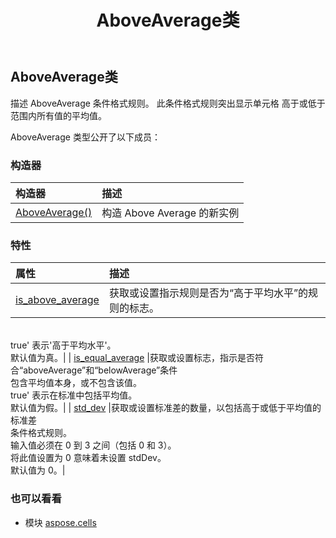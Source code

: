 ﻿---
title: AboveAverage类
second_title: Aspose.Cells for Python via .NET API 参考文献
description:
type: docs
weight: 10
url: /zh/python-net/aspose.cells/aboveaverage/
is_root: false
---
## AboveAverage类
描述 AboveAverage 条件格式规则。
此条件格式规则突出显示单元格
高于或低于范围内所有值的平均值。



AboveAverage 类型公开了以下成员：

### 构造器
|构造器|描述|
| :- | :- |
| [AboveAverage()](/cells/zh/python-net/aspose.cells/aboveaverage/__init__/#) |构造 Above Average 的新实例|


### 特性
|属性|描述|
| :- | :- |
| [is_above_average](/cells/zh/python-net/aspose.cells/aboveaverage/is_above_average) |获取或设置指示规则是否为“高于平均水平”的规则的标志。<br/>true' 表示'高于平均水平'。<br/>默认值为真。|
| [is_equal_average](/cells/zh/python-net/aspose.cells/aboveaverage/is_equal_average) |获取或设置标志，指示是否符合“aboveAverage”和“belowAverage”条件<br/>包含平均值本身，或不包含该值。<br/>true' 表示在标准中包括平均值。<br/>默认值为假。|
| [std_dev](/cells/zh/python-net/aspose.cells/aboveaverage/std_dev) |获取或设置标准差的数量，以包括高于或低于平均值的标准差<br/>条件格式规则。<br/>输入值必须在 0 到 3 之间（包括 0 和 3）。<br/>将此值设置为 0 意味着未设置 stdDev。<br/>默认值为 0。|



### 也可以看看
* 模块 [aspose.cells](..)
